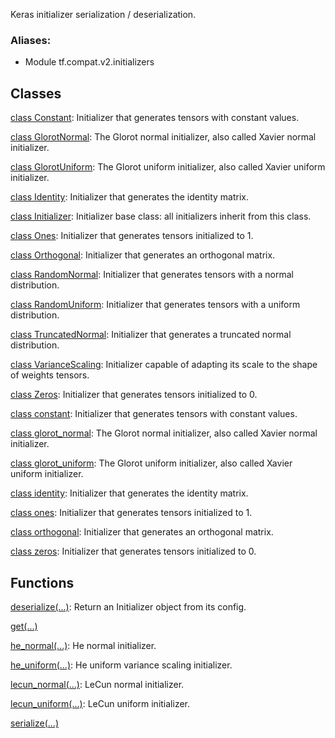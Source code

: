 Keras initializer serialization / deserialization.
### Aliases:
- Module tf.compat.v2.initializers
## Classes
[class Constant](https://tensorflow.google.cn/api_docs/python/tf/constant_initializer): Initializer that generates tensors with constant values.

[class GlorotNormal](https://tensorflow.google.cn/api_docs/python/tf/keras/initializers/GlorotNormal): The Glorot normal initializer, also called Xavier normal initializer.

[class GlorotUniform](https://tensorflow.google.cn/api_docs/python/tf/keras/initializers/GlorotUniform): The Glorot uniform initializer, also called Xavier uniform initializer.

[class Identity](https://tensorflow.google.cn/api_docs/python/tf/keras/initializers/Identity): Initializer that generates the identity matrix.

[class Initializer](https://tensorflow.google.cn/api_docs/python/tf/keras/initializers/Initializer): Initializer base class: all initializers inherit from this class.

[class Ones](https://tensorflow.google.cn/api_docs/python/tf/ones_initializer): Initializer that generates tensors initialized to 1.

[class Orthogonal](https://tensorflow.google.cn/api_docs/python/tf/keras/initializers/Orthogonal): Initializer that generates an orthogonal matrix.

[class RandomNormal](https://tensorflow.google.cn/api_docs/python/tf/random_normal_initializer): Initializer that generates tensors with a normal distribution.

[class RandomUniform](https://tensorflow.google.cn/api_docs/python/tf/random_uniform_initializer): Initializer that generates tensors with a uniform distribution.

[class TruncatedNormal](https://tensorflow.google.cn/api_docs/python/tf/keras/initializers/TruncatedNormal): Initializer that generates a truncated normal distribution.

[class VarianceScaling](https://tensorflow.google.cn/api_docs/python/tf/keras/initializers/VarianceScaling): Initializer capable of adapting its scale to the shape of weights tensors.

[class Zeros](https://tensorflow.google.cn/api_docs/python/tf/zeros_initializer): Initializer that generates tensors initialized to 0.

[class constant](https://tensorflow.google.cn/api_docs/python/tf/constant_initializer): Initializer that generates tensors with constant values.

[class glorot_normal](https://tensorflow.google.cn/api_docs/python/tf/keras/initializers/GlorotNormal): The Glorot normal initializer, also called Xavier normal initializer.

[class glorot_uniform](https://tensorflow.google.cn/api_docs/python/tf/keras/initializers/GlorotUniform): The Glorot uniform initializer, also called Xavier uniform initializer.

[class identity](https://tensorflow.google.cn/api_docs/python/tf/keras/initializers/Identity): Initializer that generates the identity matrix.

[class ones](https://tensorflow.google.cn/api_docs/python/tf/ones_initializer): Initializer that generates tensors initialized to 1.

[class orthogonal](https://tensorflow.google.cn/api_docs/python/tf/keras/initializers/Orthogonal): Initializer that generates an orthogonal matrix.

[class zeros](https://tensorflow.google.cn/api_docs/python/tf/zeros_initializer): Initializer that generates tensors initialized to 0.

## Functions
[deserialize(...)](https://tensorflow.google.cn/api_docs/python/tf/keras/initializers/deserialize): Return an Initializer object from its config.

[get(...)](https://tensorflow.google.cn/api_docs/python/tf/keras/initializers/get)

[he_normal(...)](https://tensorflow.google.cn/api_docs/python/tf/keras/initializers/he_normal): He normal initializer.

[he_uniform(...)](https://tensorflow.google.cn/api_docs/python/tf/keras/initializers/he_uniform): He uniform variance scaling initializer.

[lecun_normal(...)](https://tensorflow.google.cn/api_docs/python/tf/keras/initializers/lecun_normal): LeCun normal initializer.

[lecun_uniform(...)](https://tensorflow.google.cn/api_docs/python/tf/keras/initializers/lecun_uniform): LeCun uniform initializer.

[serialize(...)](https://tensorflow.google.cn/api_docs/python/tf/keras/initializers/serialize)

